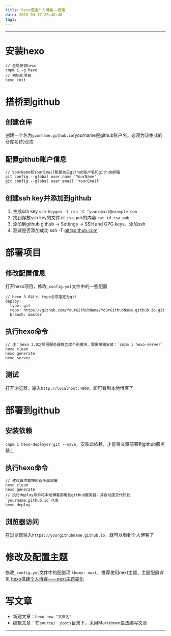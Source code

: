 ```yaml
---
title: hexo搭建个人博客——搭建
date: 2018-03-17 20:48:48
tags:
---
```


------

# 安装hexo
```
// 全局安装hexo
cnpm i -g hexo
// 初始化项目
hexo init
```
# 搭桥到github
## 创建仓库
创建一个名为`yourname.github.io`(yourname是github账户名，必须为该格式的仓库名)的仓库
## 配置github账户信息
```
// YourName和YourEmail都是自己github账户名和github邮箱
git config --global user.name 'YourName'
git config --global user.email 'YourEmail'
```
## 创建ssh key并添加到github
1. 生成ssh key
`ssh-keygen -t rsa -C "youremail@example.com`
2. 找到存放ssh key的文件`id_rsa.pub`的内容
`cat id_rsa.pub`
3. 添加到github
github -> Settings -> SSH and GPG keys，添加ssh
4. 测试是否添加成功
ssh -T git@github.com

# 部署项目
## 修改配置信息
打开hexo项目，修改`_config.yml`文件中的一些配置
```
// hexo 3.0以上，type必须指定为git
deploy:
  type: git
  repo: https://github.com/YourGithubName/YourGithubName.github.io.git
  branch: master
```
## 执行hexo命令
```
// 注：hexo 3.0之后把服务器独立成个别模块，需要单独安装：`cnpm i hexo-server`
hexo clean
hexo generate
hexo server
```
## 测试
打开浏览器，输入`http://localhost:4000`，即可看到本地博客了
# 部署到github
## 安装依赖
`cnpm i hexo-deployer-git --save`，安装此依赖，才能将文章部署到github服务器上
## 执行hexo命令
```
// 建议每次都按照该步骤部署
hexo clean
hexo generate
// 执行deploy命令将本地博客部署到github服务器，并自动提交代码到`yourname.github.io`仓库
hexo deploy
```
## 浏览器访问
在浏览器输入`https://yourgithubname.github.io`，就可以看到个人博客了
# 修改及配置主题
修改`_config.yml`文件中的配置项
`theme: next`，推荐使用next主题，主题配置详见 [hexo搭建个人博客——next主题美化]()
# 写文章
- 新建文章：`hexo new "文章名"`
- 编辑文章：在`source/ _posts`目录下，采用Markdown语法编写文章

------